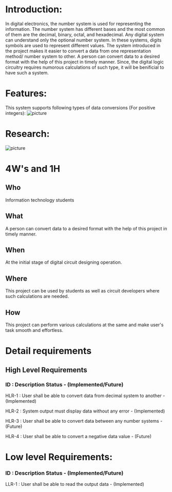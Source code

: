 # Introduction:

In digital electronics, the number system is used for representing the information.
The number system has different bases and the most common of them are the decimal, binary, octal, and hexadecimal.
Any digital system can understand only the optional number system. In these systems, digits symbols are used to represent different values. 
The system introduced in the project makes it easier to convert a data from one representation method/ number system to other.
A person can convert data to a desired format with the help of this project in timely manner. 
Since, the digital logic circuitry requires numorous calculations of such type, it will be benificial to have such a system.

# Features:

This system supports following types of data conversions (For positive integers):
![picture](https://user-images.githubusercontent.com/80566521/114318753-16e67380-9b2c-11eb-8b23-4bc4af3ca7fa.png)

# Research:
![picture](https://user-images.githubusercontent.com/80566521/114319584-bbb68000-9b2f-11eb-9044-67c8093a5842.png)


# 4W's and 1H
## Who
Information technology students
## What
A person can convert data to a desired format with the help of this project in timely manner.

## When
At the initial stage of digital circuit designing operation.
## Where
This project can be used by students as well as circuit developers where such calculations are needed.

## How
This project can perform various calculations at the same and make user's task smooth and effortless.


# Detail requirements 

## High Level Requirements

### ID	:    Description	Status                                              -  (Implemented/Future)
HLR-1	  : User shall be able to convert data from decimal system to another	  -  (Implemented)

HLR-2	  : System output must display data without any error	                  -  (Implemented)

HLR-3	  : User shall be able to convert data between any number systems	      -  (Future)

HLR-4	  : User shall be able to convert a negative data value	                -  (Future)

# Low level Requirements:
 
### ID	:        Description	Status                                              -  (Implemented/Future)
LLR-1	  :  User shall be able to read the output data	                        -  (Implemented)
